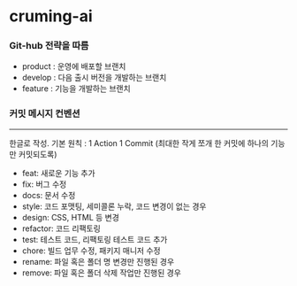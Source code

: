 # cruming-ai

### Git-hub 전략을 따름

- product : 운영에 배포할 브랜치
- develop : 다음 출시 버전을 개발하는 브랜치
- feature : 기능을 개발하는 브랜치

### 커밋 메시지 컨벤션
***
한글로 작성. 기본 원칙 : 1 Action 1 Commit (최대한 작게 쪼개 한 커밋에 하나의 기능만 커밋되도록)

- feat: 새로운 기능 추가
- fix: 버그 수정
- docs: 문서 수정
- style: 코드 포맷팅, 세미콜론 누락, 코드 변경이 없는 경우
- design: CSS, HTML 등 변경
- refactor: 코드 리팩토링
- test: 테스트 코드, 리팩토링 테스트 코드 추가
- chore: 빌드 업무 수정, 패키지 매니저 수정
- rename: 파일 혹은 폴더 명 변경만 진행된 경우
- remove: 파일 혹은 폴더 삭제 작업만 진행된 경우

